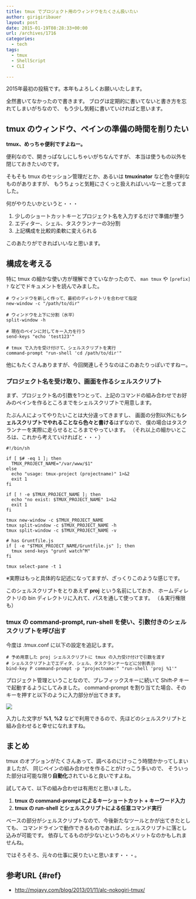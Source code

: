 ```yaml
---
title: tmux でプロジェクト用のウィンドウをたくさん扱いたい
author: girigiribauer
layout: post
date: 2015-01-19T08:28:33+00:00
url: /archives/1716
categories:
  - tech
tags:
  - tmux
  - ShellScript
  - CLI

---
```

2015年最初の投稿です。本年もよろしくお願いいたします。

全然書いてなかったので書きます。 ブログは定期的に書いてないと書き方を忘れてしまいがちなので、 もう少し気軽に書いていければと思います。

## tmux のウィンドウ、ペインの準備の時間を削りたい

**tmux、めっちゃ便利ですよねー。**

便利なので、開きっぱなしにしちゃいがちなんですが、 本当は使うもの以外を閉じておきたいのです。

そもそも tmux のセッション管理だとか、あるいは **tmuxinator** など色々便利なものがありますが、 もうちょっと気軽にさくっと扱えればいいなーと思ってました。

何がやりたいかというと・・・

  1. 少しのショートカットキーとプロジェクト名を入力するだけで準備が整う
  2. エディター、シェル、タスクランナーの3分割
  3. 上記構成を比較的柔軟に変えられる

このあたりができればいいなと思います。

## 構成を考える

特に tmux の細かな使い方が理解できていなかったので、 `man tmux` や `[prefix] ?` などでドキュメントを読んでみました。

    # ウィンドウを新しく作って、最初のディレクトリを合わせて指定
    new-window -c "/path/to/dir"
    
    # ウィンドウを上下に分割（水平）
    split-window -h
    
    # 現在のペインに対してキー入力を行う
    send-keys "echo 'test123'"
    
    # tmux で入力を受け付けて、シェルスクリプトを実行
    command-prompt "run-shell 'cd /path/to/dir'"
    

他にもたくさんありますが、今回関連しそうなのはこのあたりっぽいですねー。

### プロジェクト名を受け取り、画面を作るシェルスクリプト

まず、プロジェクト名の引数を1つとって、上記のコマンドの組み合わせでお好みのペインを作るところまでをシェルスクリプトで用意します。

たぶん人によってやりたいことは大分違ってきますし、 画面の分割以外にも**シェルスクリプトでやれることなら色々と書ける**はずなので、 僕の場合はタスクランナーを実際に走らせるところまでやっています。 （それ以上の細かいところは、これから考えていければと・・・）

    #!/bin/sh
    
    if [ $# -eq 1 ]; then
      TMUX_PROJECT_NAME="/var/www/$1"
    else
      echo "usage: tmux-project (projectname)" 1>&2
      exit 1
    fi
    
    if [ ! -e $TMUX_PROJECT_NAME ]; then
      echo "no exist: $TMUX_PROJECT_NAME" 1>&2
      exit 1
    fi
    
    tmux new-window -c $TMUX_PROJECT_NAME
    tmux split-window -c $TMUX_PROJECT_NAME -h
    tmux split-window -c $TMUX_PROJECT_NAME -v
    
    # has Gruntfile.js
    if [ -e "$TMUX_PROJECT_NAME/Gruntfile.js" ]; then
      tmux send-keys "grunt watch^M"
    fi
    
    tmux select-pane -t 1
    

※実際はもっと具体的な記述になってますが、ざっくりこのような感じです。

このシェルスクリプトをとりあえず **proj** という名前にしておき、 ホームディレクトリの bin ディレクトリに入れて、パスを通して使ってます。 （＆実行権限も）

### tmux の command-prompt, run-shell を使い、引数付きのシェルスクリプトを呼び出す

今度は .tmux.conf に以下の設定を追記します。

    # 予め用意した proj シェルスクリプトに tmux の入力受け付けで引数を渡す
    # シェルスクリプト上でエディタ、シェル、タスクランナーなどに分割表示
    bind-key P command-prompt -p "projectname:" "run-shell 'proj %1'"
    

プロジェクト管理ということなので、プレフィックスキーに続いて Shift-P キーで起動するようにしてみました。 command-prompt を割り当てた場合、そのキーを押すと以下のように入力部分が出てきます。

![][1]

入力した文字が **%1**, **%2** などで利用できるので、先ほどのシェルスクリプトと組み合わせると幸せになれますね。

## まとめ

tmux のオプションがたくさんあって、調べるのにけっこう時間かかってしまいましたが、 同じペインの組み合わせを作ることがけっこう多いので、 そういった部分は可能な限り**自動化**されていると良いですよね。

試してみて、以下の組み合わせは有用だと思いました。

  1. **tmux の command-prompt によるキーショートカット + キーワード入力**
  2. **tmux の run-shell とシェルスクリプトによる任意コマンド実行**

ベースの部分がシェルスクリプトなので、今後新たなツールとかが出てきたとしても、 コマンドラインで動作できるものであれば、シェルスクリプトに落とし込みが可能です。 依存してるものが少ないというのもメリットなのかもしれませんね。

ではそろそろ、元々の仕事に戻りたいと思います・・・。

## 参考URL {#ref}

  * <http://mojavy.com/blog/2013/01/11/alc-nokogiri-tmux/>

 [1]: /img/2015/01/tmuxproj01.png
